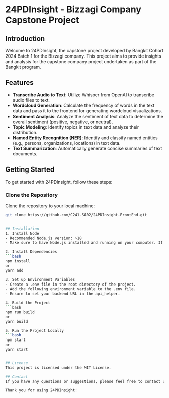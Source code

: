# 24PDInsight - Bizzagi Company Capstone Project

## Introduction
Welcome to 24PDInsight, the capstone project developed by Bangkit Cohort 2024 Batch 1 for the Bizzagi company. This project aims to provide insights and analysis for the capstone company project undertaken as part of the Bangkit program.

## Features
- **Transcribe Audio to Text**: Utilize Whisper from OpenAI to transcribe audio files to text.
- **Wordcloud Generation**: Calculate the frequency of words in the text data and pass it to the frontend for generating wordcloud visualizations.
- **Sentiment Analysis**: Analyze the sentiment of text data to determine the overall sentiment (positive, negative, or neutral).
- **Topic Modeling**: Identify topics in text data and analyze their distribution.
- **Named Entity Recognition (NER)**: Identify and classify named entities (e.g., persons, organizations, locations) in text data.
- **Text Summarization**: Automatically generate concise summaries of text documents.

## Getting Started
To get started with 24PDInsight, follow these steps:

### Clone the Repository
Clone the repository to your local machine:
```bash
git clone https://github.com/C241-SA02/24PDInsight-FrontEnd.git


## Installation
1. Install Node
- Recommended Node.js version: >18
- Make sure to have Node.js installed and running on your computer. If you already have Node installed with a version greater than 18, you can skip this step.

2. Install Dependencies
```bash
npm install
or
yarn add

3. Set up Environment Variables
- Create a .env file in the root directory of the project.
- Add the following environment variable to the .env file.
- Ensure to set your backend URL in the api_helper.

4. Build the Project
```bash
npm run build
or
yarn build

5. Run the Project Locally
```bash
npm start
or
yarn start


## License
This project is licensed under the MIT License.

## Contact
If you have any questions or suggestions, please feel free to contact us at 24pdinsight@gmail.com.

Thank you for using 24PDInsight!
